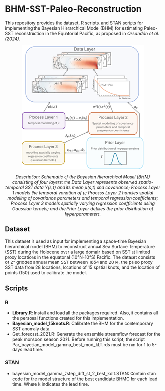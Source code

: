 # BHM-SST-Paleo-Reconstruction
This repository provides the dataset, R scripts, and STAN scripts for implementing the Bayesian Hierarchical Model (BHM) for estimating Paleo-SST reconstruction in the Equatorial Pacific, as proposed in _Ossandón et al. (2024)_.
<div align="center">
  <img src="Fig01.png" alt="" height="400"/>
  <p><em>Description: Schematic of the Bayesian Hierarchical Model (BHM) consisting of four layers: the Data Layer represents observed spatio-temporal SST data Y(s,t) and its mean μ(s,t) and covariance; Process Layer 1 models the temporal variation of μ; Process Layer 2 handles spatial modeling of covariance parameters and temporal regression coefficients; Process Layer 3 models spatially varying regression coefficients using Gaussian kernels; and the Prior Layer defines the prior distribution of hyperparameters.</em></p>
</div>

## Dataset
This dataset is used as input for implementing a space-time Bayesian hierarchical model (BHM) to reconstruct annual Sea Surface Temperature (SST) during the Holocene over a large domain based on SST at limited proxy locations in the equatorial (10°N-10°S) Pacific. The dataset consists of 2° gridded annual mean SST between 1854 and 2014, the paleo proxy SST data from 28 locations, locations of 15 spatial knots, and the location of points (150) used to calibrate the model.

## Scripts
### R
- __Library.R__: Install and load all the packages required. Also, it contains all the personal functions created for this implementation. 
- __Bayesian_model_15knots.R__: Calibrate the BHM for the contemporary SST anomaly data.
- Get_forecast_2021.R: Generate the ensemble streamflow forecast for the peak monsoon season 2021. Before running this script, the script Par_bayesian_model_gamma_best_mod_kLT.rds must be run for 1 to 5-days lead time. 
### STAN
- bayesian_model_gamma_2step_diff_st_2_best_kdlt.STAN: Contain stan code for the model structure of the best candidate BHMC for each lead time. Where k indicates the lead time.
